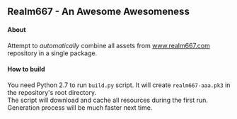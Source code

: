 ## Realm667 - An Awesome Awesomeness

#### About

Attempt to _automatically_ combine all assets from www.realm667.com repository in a single package.

#### How to build

You need Python 2.7 to run ```build.py``` script. It will create ```realm667-aaa.pk3``` in the repository's root directory.  
The script will download and cache all resources during the first run. Generation process will be much faster next time.
